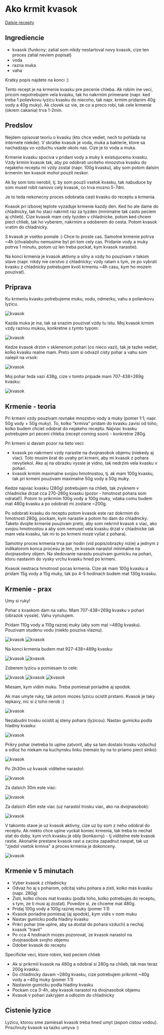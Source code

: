 # Ako krmit kvasok

[Dalsie recepty](index.md)

## Ingrediencie

* kvasok (funkcny; zatial som nikdy nestartoval novy kvasok, cize ten proces zatial neviem popisat)
* voda
* razna muka
* vaha

Kratky popis najdete na konci :)

Tento recept je na krmenie kvasku pre pecenie chleba. Ak robim ine veci, pricom nepotrebujem vela kvasku, tak ho nakrmim primerane (napr. ked treba 1 polievkovu lyzicu kvasku do niecoho, tak napr. krmim pridanim 40g vody a 40g muky). Ak clovek uz vie, ze co a preco robi, tak cele krmenie (okrem cakania) trva 1-2min.

## Predslov

Nejdem opisovat teoriu o kvasku (kto chce vediet, nech to pohlada na internete niekde). V skratke kvasok je voda, muka a bakterie, ktore sa nachadzaju vo vzduchu vsade okolo nas. Cize je to voda a muka.

Krmenie kvasku spociva v pridani vody a muky k existujucemu kvasku. Vzdy krmim kvasok tak, aby po odobrati urciteho mnozstva kvasku do nejakeho receptu mi vzdy zostal (napr. 100g kvasku), aby som potom dalsim krmenim ten kvasok mohol pouzit neskor.

Ak by som toto nerobil, tj. by som pouzil vsetok kvasku, tak nabuduce by som musel robit nanovo cely kvasok, co trva mozno 5-7dni.

Je to teda nekonecny proces odobratia casti kvasku do receptu a krmenia.

Kvasok pri izbovej teplote vyzaduje krmenie kazdy den. Ked ho ale dame do chladnicky, tak ho staci nakrmit raz za tyzden (minimalne tak casto peciem aj chlieb). Cize kvasok mam cely tyzden v chladnicke, potom ked chcem piect chlieb, tak ho vyberem, nakrmim a odoberem do cesta. Potom kvasok vratim do chladnicky.

S kvasok je vsetko pomale :) Chce to proste cas. Samotne krmenie potrva ~4h (chvalabohu nemusime byt pri tom cely cas. Pridanie vody a muky potrva 1 minutu, potom uz len treba pockat, kym kvasok narastie).

Na konci krmenia je kvasok aktivny a silny a vzdy ho pouzivam v takom stave (napr. nikdy nie cerstvo z chladnicky; vzdy ratam s tym, ze po vybrati kvasku z chladnicky potrebujem kvoli krmeniu ~4h casu, kym ho mozem pouzivat).

## Priprava

Ku krmeniu kvasku potrebujeme muku, vodu, odmerku, vahu a polievkovu lyzicu.

![kvasok](kvasok_krmenie/kvasok_krmenie_1.jpg)

Kazda muka je ina, tak sa snazim pouzivat vzdy tu istu. Moj kvasok krmim vzdy raznou mukou, konkretne s tymto typom:

![kvasok](kvasok_krmenie/kvasok_krmenie_2.jpg)

Kedze kvasok drzim v sklenenom pohari (co nieco vazi), tak je tazke vediet, kolko kvasku realne mam. Preto som si odvazil cisty pohar a vahu som nalepil na vrsok:

![kvasok](kvasok_krmenie/kvasok_krmenie_3.jpg)

Moj pohar teda vazi 438g, cize v tomto pripade mam 707-438=269g kvasku:

![kvasok](kvasok_krmenie/kvasok_krmenie_4.jpg)

## Krmenie - teoria

Pri krmeni vzdy pouzivam rovnake mnozstvo vody a muky (pomer 1:1; napr. 50g vody + 50g muky). To, kolko "krmiva" pridam do kvasku zavisi od toho, kolko budem chciet odobrat do nejakeho receptu. Najviac kvasku potrebujem pri peceni chleba (recept coming soon) - konkretne 280g.

Pri krmeni si davam pozor na tieto veci:

* kvasok po nakrmeni vzdy narastie na dvojnasobok objemu (niekedy aj viac). Toto musim brat do uvahy pri krmeni, aby mi kvasok z pohara nevytiekol. Ako aj na obrazku vyssie je vidno, tak nedrzim vela kvasku v pohari.
* kvasok krmim maximalne svojou hmotnostou, tj. ak mam 100g kvasku, tak pri krmeni pouzivam maximalne 50g vody a 50g muky.

Kedze najviac kvasku (280g) potrebujem na chlieb, tak zvyknem v chladnicke drzat cca 270-280g kvasku (pozor - hmotnost pohara som odratal!). Potom to prikrmim 100g vody a 100g muky, vdaka comu budem mat 480g kvasku a po odobrati mi zostane ~200g.

Po odobrati kvasku do receptu potom kvasok este raz dokrmim do hmotnosti 280g, pockam, kym narastie a potom ho dam do chladnicky. Taketo dvojite krmenie pouzivam preto, aby som nekrmil kvasok s viac, ako svojou hmotnostou a aby som nemusel vela kvasku drzat v chladnicke (ak mam vela kvasku, tak mi to po krmeni moze vyliat z pohara).

Samotny proces krmenia trva par hodin (vid popis/obrazky nizie) a jednym z indikatorom konca procesu je ten, ze kvasok narastol minimalne na dvojnasobny objem. Na sledovanie narastu pouzivam gumicku na pohari, ktoru nastavim do vysky vrchu kvasku hned po krmeni.

Kvasok nestraca hmotnost pocas krmenia. Cize ak mam 100g kvasku a pridam 15g vody a 15g muky, tak po 4-5 hodinach budem mat 130g kvasku.

## Krmenie - prax

Umy si ruky!

Pohar s kvaskom dam na vahu. Mam 707-438=269g kvasku v pohari (obrazok vyssie). Vahu vynulujem.

Pridam 110g vody a 110g raznej muky (aby som mal ~480g kvasku). Pouzivam studenu vodu (niekto pouziva vlaznu).

![kvasok](kvasok_krmenie/kvasok_krmenie_5.jpg)
![kvasok](kvasok_krmenie/kvasok_krmenie_6.jpg)

Na konci krmenia budem mat 927-438=489g kvasku:

![kvasok](kvasok_krmenie/kvasok_krmenie_7.jpg)
![kvasok](kvasok_krmenie/kvasok_krmenie_8.jpg)

Zoberem lyzicu a pomiesam to cele:

![kvasok](kvasok_krmenie/kvasok_krmenie_9.jpg)
![kvasok](kvasok_krmenie/kvasok_krmenie_10.jpg)
![kvasok](kvasok_krmenie/kvasok_krmenie_11.jpg)

Miesam, kym vidim muku. Treba pomiesat poriadne aj spodok.

Ak mas umyte ruky, tak potom mozes lyzicu ocistit prstami. Kvasok je taky lepkavy, nic si z toho nerob :)

![kvasok](kvasok_krmenie/kvasok_krmenie_12.jpg)

Nezabudni trosku ocistit aj steny pohara (lyzicou). Nastav gumicku podla hladiny kvasku:

![kvasok](kvasok_krmenie/kvasok_krmenie_13.jpg)

Prikry pohar (netreba to uplne zatvorit, aby sa tam dostalo trosku vzduchu) a odloz ho niekam na kuchynsku linku (nemalo by na to priamo piect slnko):

![kvasok](kvasok_krmenie/kvasok_krmenie_14.jpg)

Po 2h30m uz kvasok viditelne narastol:

![kvasok](kvasok_krmenie/kvasok_krmenie_15.jpg)

Za dalsich 30m este viac:

![kvasok](kvasok_krmenie/kvasok_krmenie_16.jpg)

Za dalsich 45m este viac (uz narastol trosku viac, ako na dvojnasobok):

![kvasok](kvasok_krmenie/kvasok_krmenie_18.jpg)

V takomto stave je uz kvasok aktivny, cize uz by som z neho odobral do receptu. Ak niekto chce uplne vyckat koniec krmenia, tak treba to nechat stat do doby, kym vrch kvasku je obly (konkavny) - tj viditelne este kvasok rastie. Akonahle prestane kvasok rast a zacina zapadnut naspat, tak uz "zjedol vsetok krmiva" a proces krmenia je dokonceny.

![kvasok](kvasok_krmenie/kvasok_krmenie_19.jpg)

## Krmenie v 5 minutach

* Vyber kvasok z chladnicky
* Odvaz ho aj s poharom, odcitaj vahu pohara a zisti, kolko mas kvasku (napr. 280g)
* Zisti, kolko chces mat kvasku (podla toho, kolko potrebujes do receptu, s tym, ze ti musi aj zostat). Povedze si, ze chceme mat 480g.
* Pridaj 100g vody a 100g raznej muky (pomer 1:1)
* Kvasok poriadne pomiesaj (aj spodok), kym vidis v nom muku
* Nastav gumicku podla hladiny kvasku
* Prikri pohar (nie uplne, aby sa dostal do pohara vzduch) a nechaj kvasok "travit"
* Po cca 4 hodinach mozes pozorovat, ze kvasok narastol na dvojnasobok svojho objemu
* Odober kvasok do receptu

Specificke veci, ktore robim, ked peciem chlieb
* Ak si prikrmil kvasok na 480g a odobral si 280g na chlieb, tak mas teraz 200g kvasku.
* Do chladnicky davam ~280g kvasku, cize potrebujem prikrmit ~40g vody a ~40g muky (pomer 1:1)
* Nastavim gumicku podla hladiny kvasku
* Pockam cca 3-4h, aby kvasok narastol na dvojnasobok objemu
* Kvasok v pohari zakryjem a odlozim do chladnicky

## Cistenie lyzice

Lyzicu, ktorou sme zamiesali kvasok treba hned umyt (aspon cistou vodou). Prischnuty kvasok sa tazko umyva :)
